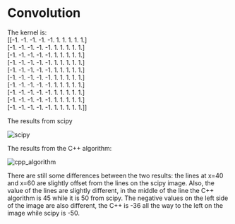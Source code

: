 # Convolution
The kernel is: <br />
[[-1. -1. -1. -1. -1.  1.  1.  1.  1.  1.] <br />
 [-1. -1. -1. -1. -1.  1.  1.  1.  1.  1.] <br />
 [-1. -1. -1. -1. -1.  1.  1.  1.  1.  1.] <br />
 [-1. -1. -1. -1. -1.  1.  1.  1.  1.  1.] <br />
 [-1. -1. -1. -1. -1.  1.  1.  1.  1.  1.] <br />
 [-1. -1. -1. -1. -1.  1.  1.  1.  1.  1.] <br />
 [-1. -1. -1. -1. -1.  1.  1.  1.  1.  1.] <br />
 [-1. -1. -1. -1. -1.  1.  1.  1.  1.  1.] <br />
 [-1. -1. -1. -1. -1.  1.  1.  1.  1.  1.] <br />
 [-1. -1. -1. -1. -1.  1.  1.  1.  1.  1.]] <br />
 
 The results from scipy
 
 ![scipy](https://user-images.githubusercontent.com/72471813/146014534-ebe947c4-e06d-4bf9-a250-f45ec932cffa.png)

The results from the C++ algorithm:

![cpp_algorithm](https://user-images.githubusercontent.com/72471813/146014589-707f172f-729b-4743-bf68-db4b519578f5.png)

There are still some differences between the two results: the lines at x=40 and x=60 are slightly offset from the lines on the scipy image. Also, the value of the lines are slightly different, in the middle of the line the C++ algorithm is 45 while it is 50 from scipy. The negative values on the left side of the image are also different, the C++ is -36 all the way to the left on the image while scipy is -50. 
